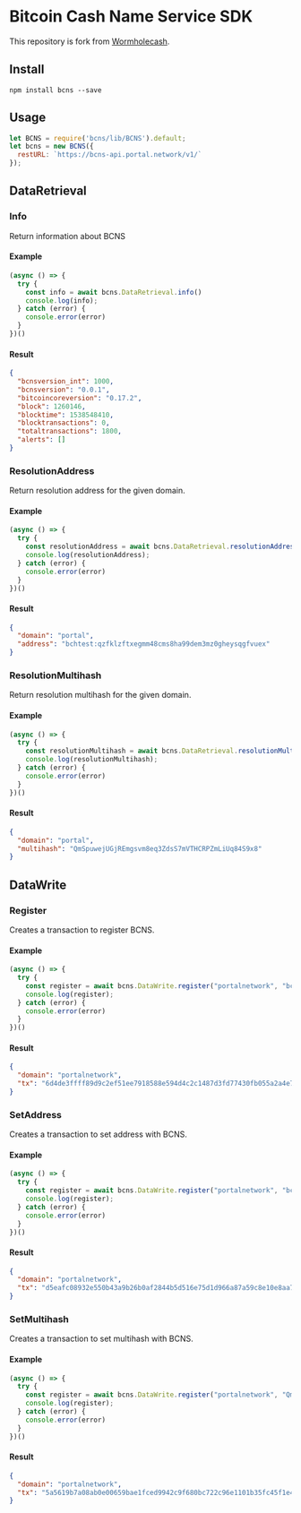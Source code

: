 # Bitcoin Cash Name Service SDK

This repository is fork from [Wormholecash](https://github.com/Bitcoin-com/wormholecash).

## Install

```
npm install bcns --save
```

## Usage

```javascript
let BCNS = require('bcns/lib/BCNS').default;
let bcns = new BCNS({
  restURL: `https://bcns-api.portal.network/v1/`
});       
```

## DataRetrieval

### Info
Return information about BCNS

#### Example
```javascript
(async () => {
  try {
    const info = await bcns.DataRetrieval.info()
    console.log(info);
  } catch (error) {
    console.error(error)
  }
})()
```

#### Result
```json
{
  "bcnsversion_int": 1000,
  "bcnsversion": "0.0.1",
  "bitcoincoreversion": "0.17.2",
  "block": 1260146,
  "blocktime": 1538548410,
  "blocktransactions": 0,
  "totaltransactions": 1800,
  "alerts": []
}
```

### ResolutionAddress
Return resolution address for the given domain.

#### Example
```javascript
(async () => {
  try {
    const resolutionAddress = await bcns.DataRetrieval.resolutionAddress("portal")
    console.log(resolutionAddress);
  } catch (error) {
    console.error(error)
  }
})()
```

#### Result
```json
{
  "domain": "portal",
  "address": "bchtest:qzfklzftxegmm48cms8ha99dem3mz0gheysqgfvuex"
}
```

### ResolutionMultihash
Return resolution multihash for the given domain.

#### Example
```javascript
(async () => {
  try {
    const resolutionMultihash = await bcns.DataRetrieval.resolutionMultihash("portal")
    console.log(resolutionMultihash);
  } catch (error) {
    console.error(error)
  }
})()
```

#### Result
```json
{
  "domain": "portal",
  "multihash": "QmSpuwejUGjREmgsvm8eq3ZdsS7mVTHCRPZmLiUq84S9x8"
}
```

## DataWrite

### Register
Creates a transaction to register BCNS.

#### Example
```javascript
(async () => {
  try {
    const register = await bcns.DataWrite.register("portalnetwork", "bchtest:qzfklzftxegmm48cms8ha99dem3mz0gheysqgfvuex", "sean@portal.network")
    console.log(register);
  } catch (error) {
    console.error(error)
  }
})()
```

#### Result
```json
{
  "domain": "portalnetwork",
  "tx": "6d4de3ffff89d9c2ef51ee7918588e594d4c2c1487d3fd77430fb055a2a4e7e5"
}
```

### SetAddress
Creates a transaction to set address with BCNS.

#### Example
```javascript
(async () => {
  try {
    const register = await bcns.DataWrite.register("portalnetwork", "bchtest:qzfklzftxegmm48cms8ha99dem3mz0gheysqgfvuex", "sean@portal.network")
    console.log(register);
  } catch (error) {
    console.error(error)
  }
})()
```

#### Result
```json
{
  "domain": "portalnetwork",
  "tx": "d5eafc08932e550b43a9b26b0af2844b5d516e75d1d966a87a59c8e10e8aa7d9"
}
```

### SetMultihash
Creates a transaction to set multihash with BCNS.

#### Example
```javascript
(async () => {
  try {
    const register = await bcns.DataWrite.register("portalnetwork", "QmSpuwejUGjREmgsvm8eq3ZdsS7mVTHCRPZmLiUq84S9x8", "sean@portal.network")
    console.log(register);
  } catch (error) {
    console.error(error)
  }
})()
```

#### Result
```json
{
  "domain": "portalnetwork",
  "tx": "5a5619b7a08ab0e00659bae1fced9942c9f680bc722c96e1101b35fc45f1e4cf"
}
```

